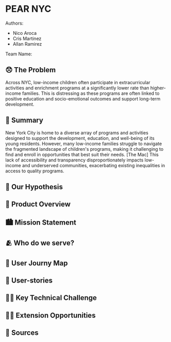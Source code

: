 <!-- Replace with your project name and delete me -->

# PEAR NYC

Authors:

<!-- Replace Name with your names -->

- Nico Aroca
- Cris Martinez
- Allan Ramirez

Team Name:

## 😞 The Problem

<!-- content goes below -->

Across NYC, low-income children often participate in extracurricular activities and enrichment programs at a significantly lower rate than higher-income families. This is distressing as these programs are often linked to positive education and socio-emotional outcomes and support long-term development.

<!-- content goes above -->

## 📝 Summary

<!-- content goes below -->

New York City is home to a diverse array of programs and activities designed to support the development, education, and well-being of its young residents. However, many low-income families struggle to navigate the fragmented landscape of children's programs, making it challenging to find and enroll in opportunities that best suit their needs. [The Mac] This lack of accessibility and transparency disproportionately impacts low-income and underserved communities, exacerbating existing inequalities in access to quality programs.

<!-- content goes above -->

## 🤔 Our Hypothesis

<!-- content goes below -->

<!-- content goes above -->

## 📱 Product Overview

<!-- content goes below -->

<!-- content goes above -->

## 🏙️ Mission Statement

<!-- content goes below -->

<!-- content goes above -->

## 🫂 Who do we serve?

<!-- content goes below -->

<!-- content goes above -->

## 🧳 User Journy Map

<!-- content goes below -->

<!-- content goes above -->

## 👥 User-stories

<!-- content goes below -->

<!-- content goes above -->

## 🧗‍♂️ Key Technical Challenge

<!-- content goes below -->

<!-- content goes above -->

## 🏋🏽 Extension Opportunities

<!-- content goes below -->

<!-- content goes above -->

## 📒 Sources

<!-- content goes below -->

<!-- content goes above -->
